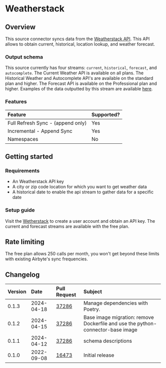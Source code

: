 # Weatherstack

## Overview

This source connector syncs data from the [Weatherstack API](http://api.weatherstack.com/). This API allows to obtain current, historical, location lookup, and weather forecast.

### Output schema

This source currently has four streams: `current`, `historical`, `forecast`, and `autocomplete`. The Current Weather API is available on all plans. The Historical Weather and Autocomplete API's are available on the standard plan and higher. The Forecast API is available on the Professional plan and higher. Examples of the data outputted by this stream are available [here](https://weatherstack.com/documentation).

### Features

| Feature | Supported? |
| :--- | :--- |
| Full Refresh Sync - (append only) | Yes |
| Incremental - Append Sync | Yes |
| Namespaces | No |

## Getting started

### Requirements

* An Weatherstack API key
* A city or zip code location for which you want to get weather data
* A historical date to enable the api stream to gather data for a specific date

### Setup guide

Visit the [Wetherstack](https://weatherstack.com/) to create a user account and obtain an API key. The current and forecast streams are available with the free plan.

## Rate limiting
The free plan allows 250 calls per month, you won't get beyond these limits with existing Airbyte's sync frequencies.

## Changelog

| Version | Date | Pull Request | Subject |
| :--- | :--- | :--- | :--- |
| 0.1.3 | 2024-04-18 | [37286](https://github.com/airbytehq/airbyte/pull/37286) | Manage dependencies with Poetry. |
| 0.1.2 | 2024-04-15 | [37286](https://github.com/airbytehq/airbyte/pull/37286) | Base image migration: remove Dockerfile and use the python-connector-base image |
| 0.1.1 | 2024-04-12 | [37286](https://github.com/airbytehq/airbyte/pull/37286) | schema descriptions |
| 0.1.0 | 2022-09-08 | [16473](https://github.com/airbytehq/airbyte/pull/16473) | Initial release |

